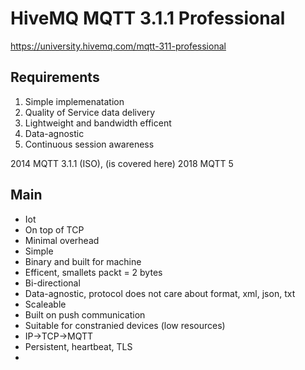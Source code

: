 # HiveMQ MQTT 3.1.1 Professional

https://university.hivemq.com/mqtt-311-professional

## Requirements

1. Simple implemenatation
2. Quality of Service data delivery
3. Lightweight and bandwidth efficent
4. Data-agnostic
5. Continuous session awareness

2014 MQTT 3.1.1 (ISO), (is covered here)
2018 MQTT 5

## Main

* Iot
* On top of TCP
* Minimal overhead
* Simple
* Binary and built for machine
* Efficent, smallets packt = 2 bytes
* Bi-directional
* Data-agnostic, protocol does not care about format, xml, json, txt
* Scaleable
* Built on push communication
* Suitable for constranied devices (low resources)
* IP->TCP->MQTT
* Persistent, heartbeat, TLS
* 





